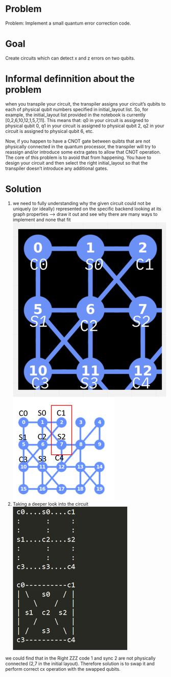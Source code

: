 # Problem
Problem: Implement a small quantum error correction code.
# Goal
Create circuits which can detect x and z errors on two qubits.

# Informal definnition about the problem
when you transpile your circuit, the transpiler assigns your circuit’s qubits to each of physical qubit numbers specified in initial_layout list.
So, for example, the initial_layout list provided in the notebook is currently [0,2,6,10,12,1,5,7,11]. This means that:
q0 in your circuit is assigned to physical qubit 0,
q1 in your circuit is assigned to physical qubit 2,
q2 in your circuit is assigned to physical qubit 6,
etc.

Now, if you happen to have a CNOT gate between quibts that are not physically connected in the quantum processor, the transpiler will try to reassign and/or introduce some extra gates to allow that CNOT operation.
The core of this problem is to avoid that from happening. You have to design your circuit and then select the right initial_layout so that the transpiler doesn’t introduce any additional gates.

# Solution
 

1. we need to fully understanding why the given circuit could not be uniquely (or ideally) represented on the specific backend looking at its graph properties --> draw it out and see why there are many ways to implement and none that fit 
![Alt text](images/layout.png?raw=true "layout")
![Alt text](images/image.png?raw=true "layout 2")
2. Taking a deeper look into the circuit 
![Alt text](images/Screenshot_35.png?raw=true "layout 3")

we could find that in the Right ZZZ code 1 and sync 2 are not physically connected (2,7 in the initial layout). Therefore solution is to swap it and perform correct cx operation with the swapped qubits. 